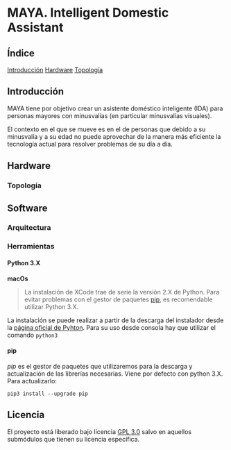 # MAYA. Intelligent Domestic Assistant

## Índice

[Introducción](#Introduccion)
[Hardware](#Hardware)
  [Topología](#Topologia)

## Introducción

MAYA tiene por objetivo crear un asistente doméstico inteligente (IDA) para personas mayores con minusvalías (en particular minusvalías visuales).

El contexto en el que se mueve es en el de personas que debido a su minusvalía y a su edad no puede aprovechar de la manera más eficiente la tecnología actual para resolver problemas de su día a día.

## Hardware

### Topología

## Software

### Arquitectura

### Herramientas

#### Python 3.X

**macOs**
> La instalación de XCode trae de serie la versión 2.X de Python. Para evitar problemas con el gestor de paquetes [pip](https://pypi.python.org/pypi/pip), es recomendable utilizar Python 3.X.

La instalación se puede realizar a partir de la descarga del instalador desde la [página oficial de Pyhton](https://www.python.org/downloads/). Para su uso desde consola hay que utilizar el comando `python3`

#### pip

*pip* es el gestor de paquetes que utilizaremos para la descarga y actualización de las librerías necesarias. Viene por defecto con python 3.X. Para actualizarlo:

~~~
pip3 install --upgrade pip
~~~

## Licencia

El proyecto está liberado bajo licencia [GPL 3.0](https://www.gnu.org/licenses/gpl-3.0-standalone.html) salvo en aquellos submódulos que tienen su licencia específica.
